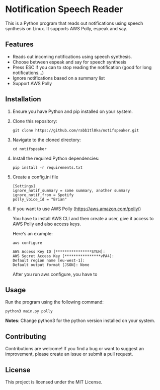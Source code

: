 # Notification Speech Reader

This is a Python program that reads out notifications using speech synthesis on Linux.
It supports AWS Polly, espeak and say.

## Features

- Reads out incoming notifications using speech synthesis.
- Choose between espeak and say for speech synthesis
- Press ESC if you can to stop reading the notification (good for long notifications...)
- Ignore notifications based on a summary list
- Support AWS Polly


## Installation

1. Ensure you have Python and pip installed on your system.

2. Clone this repository:

   ```
   git clone https://github.com/rabb1tl0ka/notifspeaker.git
   ```

3. Navigate to the cloned directory:

   ```
   cd notifspeaker
   ```

4. Install the required Python dependencies:

   ```
   pip install -r requirements.txt
   ```

5. Create a config.ini file

   ```
   [Settings]
   ignore_notif_summary = some summary, another summary
   ignore_notif_from = Spotify
   polly_voice_id = "Brian"
   ```
6. If you want to use AWS Polly (https://aws.amazon.com/polly/)

   You have to install AWS CLI and then create a user, give it access to AWS Polly and also access keys.

   Here's an example:
   
   ```
   aws configure

   AWS Access Key ID [****************SYUH]: 
   AWS Secret Access Key [****************vPA4]: 
   Default region name [eu-west-1]: 
   Default output format [JSON]: None
   ```

   After you run aws configure, you have to 

## Usage

Run the program using the following command:

```
python3 main.py polly 
```

**Notes**: Change python3 for the python version installed on your system.


## Contributing

Contributions are welcome! If you find a bug or want to suggest an improvement, please create an issue or submit a pull request.

## License

This project is licensed under the MIT License.